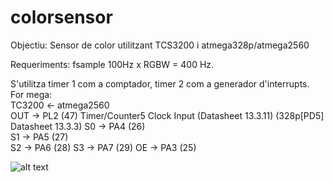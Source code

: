 # colorsensor

Objectiu: Sensor de color utilitzant TCS3200 i atmega328p/atmega2560

Requeriments: fsample 100Hz x RGBW = 400 Hz. 

S'utilitza timer 1 com a comptador, timer 2 com a generador d'interrupts.  
For mega:  
TC3200 <-   atmega2560  
OUT			->  PL2 (47) Timer/Counter5 Clock Input (Datasheet 13.3.11) (328p[PD5] Datasheet 13.3.3) 
S0			->	PA4 (26)  
S1			->	PA5 (27)  
S2			->	PA6 (28)
S3			->	PA7 (29)
OE			->	PA3 (25)

![alt text](http://paupro.ddns.net/downloads/mega_pinout.png)
